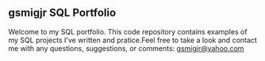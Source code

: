 ## gsmigjr SQL Portfolio

Welcome to my SQL portfolio. This code repository contains examples of my SQL projects I've written and pratice.Feel free to take a look and contact me with any questions, suggestions, or comments: gsmigjr@yahoo.com
